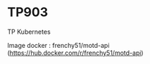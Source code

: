 # TP903
TP Kubernetes

Image docker : frenchy51/motd-api (https://hub.docker.com/r/frenchy51/motd-api)
